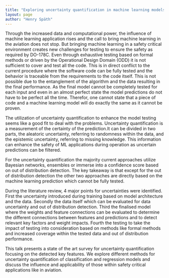 ```yaml
---
title: "Exploring uncertainty quantification in machine learning models"
layout: page
author: "Henry Späth"
---
```

Through the increased data and computational power, the influence of machine
learning application rises and the call to bring machine learning in the aviation
does not stop. But bringing machine learning in a safety critical environment
creates new challenges for testing to ensure the safety as required by DO-178C.
Even through exhaustive testing based on formal methods or driven by the Operational Design Domain (ODD) it is not sufficient to cover and test all the
code. This is in direct conflict to the current procedure where the software
code can be fully tested and the behavior is traceable from the requirements to
the code itself. This is not possible due to the entanglement of the algorithm
and the data resulting in the final performance. As the final model cannot be
completely tested for each input and even in an almost perfect state the model
predictions do not have to be perfect all the time. Therefor, one cannot state
that a piece of code and a machine learning model will do exactly the same as
it cannot be proven.

The utilization of uncertainty quantification to enhance the model testing
seems like a good fit to deal with the problems. Uncertainty quantification
is a measurement of the certainty of the prediction.It can be divided in two
parts, the aleatoric uncertainty, referring to randomness within the data, and
the epistemic uncertainty, referring to missing knowledge. This information can
enhance the safety of ML applications during operation as uncertain predictions
can be filtered.

For the uncertainty quantification the majority current approaches utilize
Bayesian networks, ensembles or immerse into a confidence score based on out
of distribution detection. The key takeaway is that except for the out of distribution detection the other two approaches are directly based on the machine
learning prediction which cannot be fully tested.

During the literature review, 4 major points for uncertainties were identified.
First the uncertainty introduced during training based on model architecture
and the data. Secondly the data itself which can be evaluated for data uncertainty and out of distribution detection. Third the finalised model where
the weights and feature connections can be evaluated to determine the different
connections between features and predictions and to detect relevant key factors
and weight impacts. Fourth the testing to take the impact of testing into consideration based on methods like formal methods and increased coverage within
the tested data and out of distribution performance.

This talk presents a state of the art survey for uncertainty quantification
focusing on the detected key features. We explore different methods for uncertainty quantification of classification and regression models and discuss the
influence and applicability of those within safety critical applications like in
aviation.